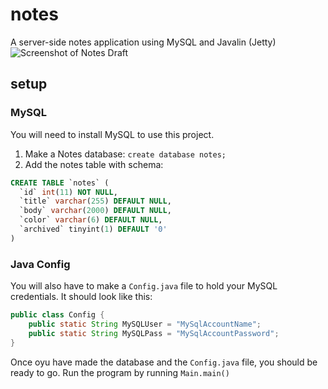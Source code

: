 # notes
A server-side notes application using MySQL and Javalin (Jetty)
![Screenshot of Notes Draft](https://i.imgur.com/ljW8ko9.png)

## setup
### MySQL
You will need to install MySQL to use this project.
1. Make a Notes database: `create database notes;`
2. Add the notes table with schema:
```sql
CREATE TABLE `notes` (
  `id` int(11) NOT NULL,
  `title` varchar(255) DEFAULT NULL,
  `body` varchar(2000) DEFAULT NULL,
  `color` varchar(6) DEFAULT NULL,
  `archived` tinyint(1) DEFAULT '0'
)
```

### Java Config
You will also have to make a `Config.java` file to hold your MySQL credentials. It should look like this:
```java
public class Config {
    public static String MySQLUser = "MySqlAccountName";
    public static String MySQLPass = "MySqlAccountPassword";
}
```

Once oyu have made the database and the `Config.java` file, you should be ready to go. Run the program by running `Main.main()`
